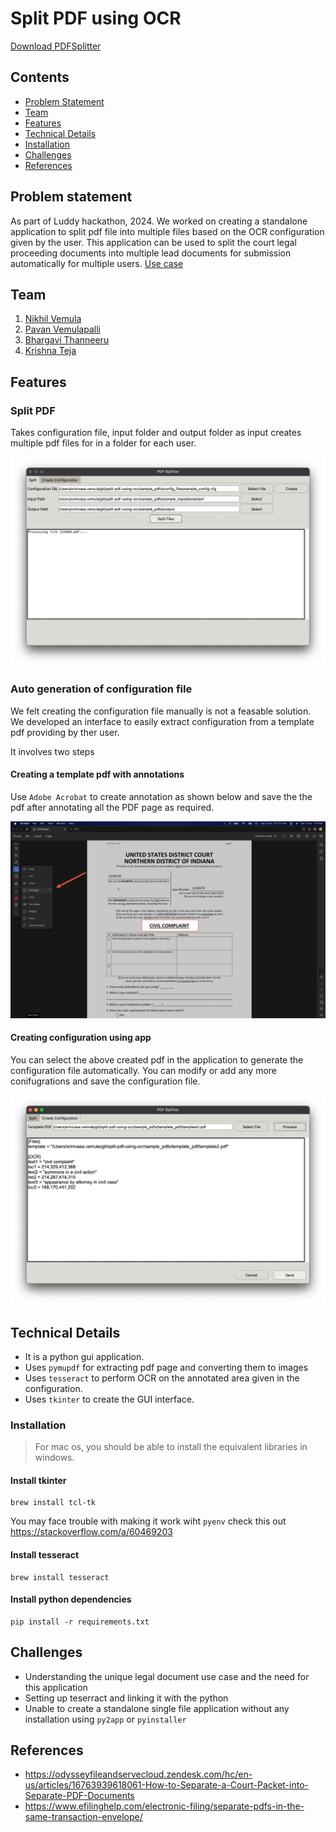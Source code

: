 # Split PDF using OCR

[Download PDFSplitter](https://github.com/nikhil-vemula/split-pdf-using-ocr/releases/download/v0.1/PDFSplitter.exe)

## Contents

- [Problem Statement](#problem-statement)
- [Team](#team)
- [Features](#features)
- [Technical Details](#technical-details)
- [Installation](#installation)
- [Challenges](#challenges)
- [References](#references)


## Problem statement

As part of Luddy hackathon, 2024. We worked on creating a standalone application to split pdf file into multiple files based on the OCR configuration given by the user. This application can be used to split the court legal proceeding documents into multiple lead documents for submission automatically for multiple users. [Use case](./usecase/OCR.pdf)

## Team

1. [Nikhil Vemula](https://github.com/nikhil-vemula)
2. [Pavan Vemulapalli](https://github.com/vpavansai24)
3. [Bhargavi Thanneeru](https://github.com/bhargavithanneeru)
4. [Krishna Teja](https://github.com/KrishnaTejaJ)

## Features

### Split PDF

Takes configuration file, input folder and output folder as input creates multiple pdf files for in a folder for each user.

![Split pdf](./images/split.png)

### Auto generation of configuration file

We felt creating the configuration file manually is not a feasable solution. We developed an interface to easily extract configuration from a template pdf providing by ther user.

It involves two steps

#### Creating a template pdf with annotations

Use `Adobe Acrobat` to create annotation as shown below and save the the pdf after annotating all the PDF page as required.

![Annotate pdf](./images/annotate.jpeg)

#### Creating configuration using app

You can select the above created pdf in the application to generate the configuration file automatically. You can modify or add any more conifugrations and save the configuration file.

![Config creation](./images/config.png)

## Technical Details

- It is a python gui application.
- Uses `pymupdf` for extracting pdf page and converting them to images
- Uses `tesseract` to perform OCR on the annotated area given in the configuration.
- Uses `tkinter` to create the GUI interface.

### Installation

> For mac os, you should be able to install the equivalent libraries in windows.

#### Install tkinter

```
brew install tcl-tk
```

You may face trouble with making it work wiht `pyenv` check this out https://stackoverflow.com/a/60469203

#### Install tesseract

```
brew install tesseract
```

#### Install python dependencies

```
pip install -r requirements.txt
```

## Challenges

- Understanding the unique legal document use case and the need for this application
- Setting up teserract and linking it with the python
- Unable to create a standalone single file application without any installation using `py2app` or `pyinstaller`

## References

- https://odysseyfileandservecloud.zendesk.com/hc/en-us/articles/16763939618061-How-to-Separate-a-Court-Packet-into-Separate-PDF-Documents
- https://www.efilinghelp.com/electronic-filing/separate-pdfs-in-the-same-transaction-envelope/
